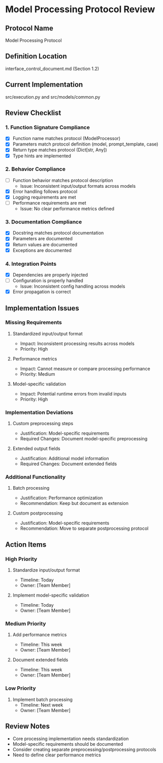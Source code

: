# Model Processing Protocol Review

## Protocol Name
Model Processing Protocol

## Definition Location
interface_control_document.md (Section 1.2)

## Current Implementation
src/execution.py and src/models/common.py

## Review Checklist

### 1. Function Signature Compliance
- [x] Function name matches protocol (ModelProcessor)
- [x] Parameters match protocol definition (model, prompt_template, case)
- [x] Return type matches protocol (Dict[str, Any])
- [x] Type hints are implemented

### 2. Behavior Compliance
- [ ] Function behavior matches protocol description
  - Issue: Inconsistent input/output formats across models
- [x] Error handling follows protocol
- [x] Logging requirements are met
- [ ] Performance requirements are met
  - Issue: No clear performance metrics defined

### 3. Documentation Compliance
- [x] Docstring matches protocol documentation
- [x] Parameters are documented
- [x] Return values are documented
- [x] Exceptions are documented

### 4. Integration Points
- [x] Dependencies are properly injected
- [ ] Configuration is properly handled
  - Issue: Inconsistent config handling across models
- [x] Error propagation is correct

## Implementation Issues

### Missing Requirements
1. Standardized input/output format
   - Impact: Inconsistent processing results across models
   - Priority: High

2. Performance metrics
   - Impact: Cannot measure or compare processing performance
   - Priority: Medium

3. Model-specific validation
   - Impact: Potential runtime errors from invalid inputs
   - Priority: High

### Implementation Deviations
1. Custom preprocessing steps
   - Justification: Model-specific requirements
   - Required Changes: Document model-specific preprocessing

2. Extended output fields
   - Justification: Additional model information
   - Required Changes: Document extended fields

### Additional Functionality
1. Batch processing
   - Justification: Performance optimization
   - Recommendation: Keep but document as extension

2. Custom postprocessing
   - Justification: Model-specific requirements
   - Recommendation: Move to separate postprocessing protocol

## Action Items

### High Priority
1. Standardize input/output format
   - Timeline: Today
   - Owner: [Team Member]

2. Implement model-specific validation
   - Timeline: Today
   - Owner: [Team Member]

### Medium Priority
1. Add performance metrics
   - Timeline: This week
   - Owner: [Team Member]

2. Document extended fields
   - Timeline: This week
   - Owner: [Team Member]

### Low Priority
1. Implement batch processing
   - Timeline: Next week
   - Owner: [Team Member]

## Review Notes
- Core processing implementation needs standardization
- Model-specific requirements should be documented
- Consider creating separate preprocessing/postprocessing protocols
- Need to define clear performance metrics 